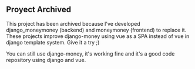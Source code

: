 ## Proyect Archived

This project has been archived because I've developed django_moneymoney (backend) and moneymoney (frontend) to replace it. These projects improve django-money using vue as a SPA instead of vue in django template system. Give it a try ;)

You can still use django-money, it's working fine and it's a good code repository using django and vue.
